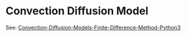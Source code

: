 # Convection Diffusion Model

See: [Convection-Diffusion-Models-Finite-Difference-Method-Python3](https://github.com/Louis-Finegan/Convection-Diffusion-Models-Finite-Difference-Method-Python3)